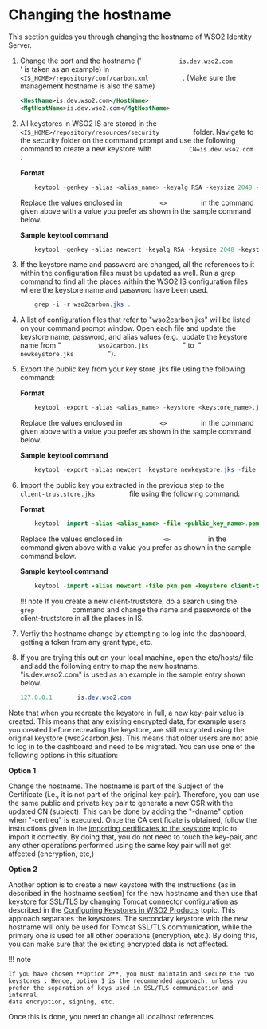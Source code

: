 # Changing the hostname

This section guides you through changing the hostname of WSO2 Identity
Server.

1.  Change the port and the hostname ('
    `           is.dev.wso2.com          ` ' is taken as an example) in
    `           <IS_HOME>/repository/conf/carbon.xml          ` . (Make
    sure the management hostname is also the same)

    ``` xml
    <HostName>is.dev.wso2.com</HostName>
    <MgtHostName>is.dev.wso2.com</MgtHostName>
    ```

2.  All keystores in WSO2 IS are stored in the
    `           <IS_HOME>/repository/resources/security          `
    folder. Navigate to the security folder on the command prompt and
    use the following command to create a new keystore with
    `           CN=is.dev.wso2.com          ` .

    **Format**

    ``` java
        keytool -genkey -alias <alias_name> -keyalg RSA -keysize 2048 -keystore <keystore_name>.jks -dname "CN=<hostname>, OU=<organizational_unit>,O=<organization>,L=<Locality>,S=<State/province>,C=<country_code>" -storepass <keystore_password> -keypass <confirm_keystore_password>
    ```

    Replace the values enclosed in `           <>          ` in the
    command given above with a value you prefer as shown in the sample
    command below.

    **Sample keytool command**

    ``` java
        keytool -genkey -alias newcert -keyalg RSA -keysize 2048 -keystore newkeystore.jks -dname "CN=is.dev.wso2.com, OU=Is,O=Wso2,L=SL,S=WS,C=LK" -storepass mypassword -keypass mypassword
    ```

3.  If the keystore name and password are changed, all the references to
    it within the configuration files must be updated as well. Run a
    grep command to find all the places within the WSO2 IS configuration
    files where the keystore name and password have been used.

    ``` java
        grep -i -r wso2carbon.jks .
    ```

4.  A list of configuration files that refer to "wso2carbon.jks" will be
    listed on your command prompt window. Open each file and update the
    keystore name, password, and alias values (e.g., update the keystore
    name from " `           wso2carbon.jks          ` " to  "
    `           newkeystore.jks          ` ").

5.  Export the public key from your key store .jks file using the
    following command:

    **Format**

    ``` java
        keytool -export -alias <alias_name> -keystore <keystore_name>.jks -file <public_key_name>.pem
    ```

    Replace the values enclosed in `           <>          ` in the
    command given above with a value you prefer as shown in the sample
    command below.

    **Sample keytool command**

    ``` java
        keytool -export -alias newcert -keystore newkeystore.jks -file pkn.pem
    ```

6.  Import the public key you extracted in the previous step to the
    `           client-truststore.jks          ` file using the
    following command:

    **Format**

    ``` java
        keytool -import -alias <alias_name> -file <public_key_name>.pem -keystore client-truststore.jks -storepass <keystore_password>
    ```

    Replace the values enclosed in `            <>           ` in the
    command given above with a value you prefer as shown in the sample
    command below.

    **Sample keytool command**

    ``` java
        keytool -import -alias newcert -file pkn.pem -keystore client-truststore.jks -storepass wso2carbon
    ```

    !!! note
        If you create a new client-truststore, do a search using the
        `            grep           ` command and change the name and
        passwords of the client-truststore in all the places in IS.
    

7.  Verfiy the hostname change by attempting to log into the dashboard,
    getting a token from any grant type, etc.

8.  If you are trying this out on your local machine, open the
    etc/hosts/ file and add the following entry to map the new hostname.
    "is.dev.wso2.com" is used as an example in the sample entry shown
    below.

    ``` java
    127.0.0.1       is.dev.wso2.com
    ```

Note that when you recreate the keystore in full, a new key-pair value
is created. This means that any existing encrypted data, for example
users you created before recreating the keystore, are still encrypted
using the original keystore (wso2carbon.jks). This means that older
users are not able to log in to the dashboard and need to be migrated.
You can use one of the following options in this situation:

**Option 1**

Change the hostname. The hostname is part of the Subject of the
Certificate (i.e., it is not part of the original key-pair). Therefore,
you can use the same public and private key pair to generate a new CSR
with the updated CN (subject). This can be done by adding the "-dname"
option when "-certreq" is executed. Once the CA certificate is obtained,
follow the instructions given in the [importing certificates to the
keystore](https://docs.wso2.com/display/ADMIN44x/Creating+New+Keystores#CreatingNewKeystores-Step2:Importingcertificatestothekeystore)
topic to import it correctly. By doing that, you do not need to touch
the key-pair, and any other operations performed using the same key pair
will not get affected (encryption, etc,)

**Option 2**

Another option is to create a new keystore with the instructions (as in
described in the hostname section) for the new hostname and then use
that keystore for SSL/TLS by changing Tomcat connector configuration as
described in the [Configuring Keystores in WSO2
Products](https://docs.wso2.com/display/ADMIN44x/Configuring+Keystores+in+WSO2+Products)
topic. This approach separates the keystores. The secondary keystore
with the new hostname will only be used for Tomcat SSL/TLS
communication, while the primary one is used for all other operations
(encryption, etc.). By doing this, you can make sure that the existing
encrypted data is not affected.

!!! note
    
    If you have chosen **Option 2**, you must maintain and secure the two
    keystores . Hence, option 1 is the recommended approach, unless you
    prefer the separation of keys used in SSL/TLS communication and internal
    data encryption, signing, etc.
    

Once this is done, you need to change all localhost references.  

